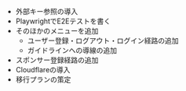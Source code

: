 - 外部キー参照の導入
- PlaywrightでE2Eテストを書く
- そのほかのメニューを追加
  - ユーザー登録・ログアウト・ログイン経路の追加
  - ガイドラインへの導線の追加
- スポンサー登録経路の追加
- Cloudflareの導入
- 移行プランの策定